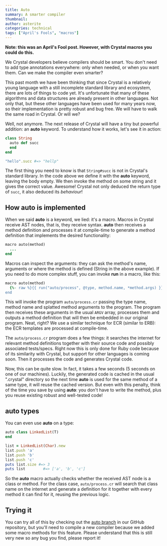 ```yaml
---
title: Auto
summary: A smarter compiler
thumbnail:
author: asterite
categories: technical
tags: ["April's Fools", "macros"]
---
```


**Note: this was an April's Fool post. However, with Crystal macros you could do this.**

We Crystal developers believe compilers should be smart. You don't need to add type annotations everywhere:
only when needed, or when you want them. Can we make the compiler even smarter?

This past month we have been thinking that since Crystal is a relatively young language with a still
incomplete standard library and ecosystem, there are lots of things to code yet. It's unfortunate
that many of these algorithms and data structures are already present in other languages. Not only that,
but these other languages have been used for many years now, so their implementation is pretty robust and
bug free. We will have to walk the same road in Crystal. Or will we?

Well, not anymore. The next release of Crystal will have a tiny but powerful addition: an **auto** keyword.
To understand how it works, let's see it in action:

```ruby
class String
  auto def succ
  end
end

"hello".succ #=> "hellp"
```

The first thing you need to know is that `String#succ` is not in Crystal's standard library. In the code
above we define it with the **auto** keyword, leaving the body empty. We then invoke the method on some
string and it gives the correct value. Awesome! Crystal not only deduced the return type of `succ`,
it also deduced its *behaviour*!

## How **auto** is implemented

When we said **auto** is a keyword, we lied: it's a macro. Macros in Crystal receive AST nodes, that is,
they receive syntax. **auto** then receives a method definition and processes it at compile-time to generate
a method definition that implements the desired functionality:

```ruby
macro auto(method)
  ...
end
```

Macros can inspect the arguments: they can ask the method's name, arguments or where the method is defined
(String in the above example). If you need to do more complex stuff, you can invoke **run** in a macro,
like this:

```ruby
macro auto(method)
  {%- raw %}{{ run("auto/process", @type, method.name, *method.args) }}{% endraw %}
end
```

This will invoke the program `auto/process.cr` passing the type name, method name and splatted method arguments
to the program. The program then receives these arguments in the usual `ARGV` array, processes them and
outputs a method definition that will then be embedded in our original program. Neat, right? We use a similar
technique for ECR (similar to ERB): the ECR templates are processed at compile-time.

The `auto/process.cr` program does a few things: it searches the internet for relevant method definitions together
with their source code and possibly associated tests/specs. Right now this is only done for Ruby code because
of its similarity with Crystal, but support for other languages is coming soon.
Then it processes the code and generates Crystal code.

Now, this can be quite slow. In fact, it takes a few seconds (5 seconds on one of our machines). Luckily, the
generated code is cached in the usual ".crystal" directory so the next time **auto** is used for the same
method of a same type, it will reuse the cached version. But even with this penalty, think of the time
you save by using **auto**: you don't have to write the method, plus you reuse existing robust and well-tested
code!

## **auto** types

You can even use **auto** on a type:

```ruby
auto class LinkedList(T)
end

list = LinkedList(Char).new
list.push 'a'
list.push 'b'
list.push 'c'
puts list.size #=> 3
puts list        #=> ['a', 'b', 'c']
```

So the **auto** macro actually checks whether the received AST node is a class or method. For the class
case, `auto/process.cr` will search that class name on the internet and generate a definition for it
together with every method it can find for it, reusing the previous logic.

## Trying it

You can try all of this by checking out the [auto branch](https://github.com/crystal-lang/crystal/commit/46fd17de4964e648192c1f9c8a039088f6520cb0) in our GitHub repository, but you'll need
to compile a new compiler because we added some macro methods for this feature. Please understand
that this is still very new so any bug you find, please report it!
